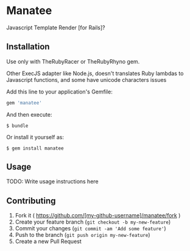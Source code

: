 # Manatee

Javascript Template Render [for Rails]?

## Installation

Use only with TheRubyRacer or TheRubyRhyno gem.

Other ExecJS adapter like Node.js, doesn't translates Ruby lambdas to Javascript functions, and some have unicode characters issues

Add this line to your application's Gemfile:

```ruby
gem 'manatee'
```

And then execute:

    $ bundle

Or install it yourself as:

    $ gem install manatee

## Usage

TODO: Write usage instructions here

## Contributing

1. Fork it ( https://github.com/[my-github-username]/manatee/fork )
2. Create your feature branch (`git checkout -b my-new-feature`)
3. Commit your changes (`git commit -am 'Add some feature'`)
4. Push to the branch (`git push origin my-new-feature`)
5. Create a new Pull Request
